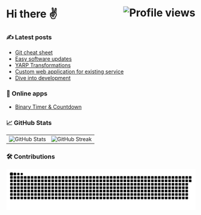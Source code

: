 # Hi there ✌️ <img src="https://komarev.com/ghpvc/?username=kungfux&label=Profile%20views&color=blue&style=flat&abbreviated=true" alt="Profile views" align="right" />

### ✍️ Latest posts

<!-- BLOG-POST-LIST:START -->
- [Git cheat sheet](https://kungfux.github.io/posts/git-cheat-sheet/)
- [Easy software updates](https://kungfux.github.io/posts/easy-software-updates/)
- [YARP Transformations](https://kungfux.github.io/posts/yarp-transformations/)
- [Custom web application for existing service](https://kungfux.github.io/posts/custom-web-application-for-existing-service/)
- [Dive into development](https://kungfux.github.io/posts/dive-into-development/)
<!-- BLOG-POST-LIST:END -->

### 🚀 Online apps

- [Binary Timer & Countdown](https://kungfux.github.io/binarytimer/)

### 📈 GitHub Stats

<div>
 <table border="0">
  <tr>
   <td>
    <img src="https://github-readme-stats.vercel.app/api?username=kungfux&theme=vue-dark&hide_border=true&count_private=true&show_icons=true&locale=en" alt="GitHub Stats" />
   </td>
   <td>
    <img src="https://github-readme-streak-stats.herokuapp.com/?user=kungfux&theme=vue-dark&hide_border=true" alt="GitHub Streak" />
   </td>
  </tr>
 </table>
</div>

### 🛠️ Contributions

<img src="https://raw.githubusercontent.com/kungfux/kungfux/output/snake.svg" alt="An animation of snake eating the github user contributions (like snake game)" />

<!-- ### 🏆GitHub Trophy

<div align="center">
 <table border="0">
  <tr>
   <td>
    <img src="https://github-profile-trophy.vercel.app/?username=kungfux&theme=nord&row=1" alt="GitHub Trophy" />
   </td>
  </tr>
 </table>
</div>

### 🔝 Top Contributions

![](https://github-contributor-stats.vercel.app/api?username=kungfux&limit=4&combine_all_yearly_contributions=true&theme=city_lights) -->

